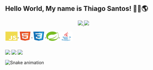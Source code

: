 ## Hello World, My name is Thiago Santos! 👩‍💻🌎


<div align="center">
  <a href="https://github.com/ThiagoDevSantos">
  <img height="180em" src="https://github-readme-stats.vercel.app/api?username=ThiagoDevSantos&show_icons=true&theme=dark&include_all_commits=true&count_private=true"/>   
  <img height="180em" src="https://github-readme-stats.vercel.app/api/top-langs/?username=ThiagoDevSantos&layout=compact&langs_count=7&theme=dark"/>
</div>
  
<div style= "display : inline_block"> <br>
<img align="center" alt="Thiago-Js" height="30" width="40" src="https://raw.githubusercontent.com/devicons/devicon/master/icons/javascript/javascript-plain.svg">
  <img align="center" alt="Thiago-HTML" height="30" width="40" src="https://raw.githubusercontent.com/devicons/devicon/master/icons/html5/html5-original.svg">
  <img align="center" alt="Thiago-CSS" height="30" width="40" src="https://raw.githubusercontent.com/devicons/devicon/master/icons/css3/css3-original.svg">
  <img align="center" alt="Thiago-Spring" height="30" width="40" src="https://raw.githubusercontent.com/devicons/devicon/master/icons/spring/spring-original.svg">
  <img align="center" alt="Thiago-java" height="30" width="40" src="https://raw.githubusercontent.com/devicons/devicon/master/icons/java/java-original.svg">
 </div>
  
 ##
  
 <div> 
   <a href = "mailto:thiagosantosilva.2021@gmail.com"><img src="https://img.shields.io/badge/Gmail-D14836?style=for-the-badge&logo=gmail&logoColor=white" target="_blank"></a>
  <a href="https://www.linkedin.com/in/thiagosantosdeveloper/" target="_blank"><img src="https://img.shields.io/badge/-LinkedIn-%230077B5?style=for-the-badge&logo=linkedin&logoColor=white" target="_blank"></a>
   <a href="https://whats.link/81984813272" target="_blank"><img src="https://img.shields.io/badge/WhatsApp-25D366?style=for-the-badge&logo=whatsapp&logoColor=white" target="_blank"></a>  
  
  ![Snake animation](https://github.com/ThiagoDevSantos/ThiagoDevSantos/blob/output/github-contribution-grid-snake.svg)
  
</div>

 
